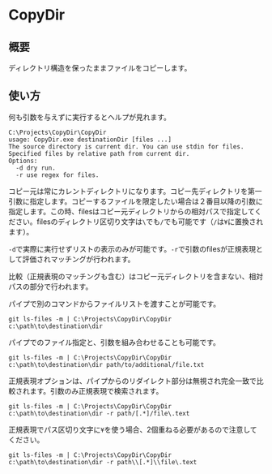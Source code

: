 # CopyDir

## 概要

ディレクトリ構造を保ったままファイルをコピーします。

## 使い方

何も引数を与えずに実行するとヘルプが見れます。
```
C:\Projects\CopyDir\CopyDir
usage: CopyDir.exe destinationDir [files ...]
The source directory is current dir. You can use stdin for files. Specified files by relative path from current dir. 
Options:
  -d dry run.
  -r use regex for files.
```

コピー元は常にカレントディレクトリになります。コピー先ディレクトリを第一引数に指定します。コピーするファイルを限定したい場合は２番目以降の引数に指定します。この時、filesはコピー元ディレクトリからの相対パスで指定してください。filesのディレクトリ区切り文字は`\`でも`/`でも可能です（`/`は`¥`に置換されます）。

`-d`で実際に実行せずリストの表示のみが可能です。`-r`で引数のfilesが正規表現として評価されマッチングが行われます。

比較（正規表現のマッチングも含む）はコピー元ディレクトリを含まない、相対パスの部分で行われます。

パイプで別のコマンドからファイルリストを渡すことが可能です。

```
git ls-files -m | C:\Projects\CopyDir\CopyDir c:\path\to\destination\dir
```

パイプでのファイル指定と、引数を組み合わせることも可能です。

```
git ls-files -m | C:\Projects\CopyDir\CopyDir c:\path\to\destination\dir path/to/additional/file.txt
```

正規表現オプションは、パイプからのリダイレクト部分は無視され完全一致で比較されます。引数のみ正規表現で検索されます。

```
git ls-files -m | C:\Projects\CopyDir\CopyDir c:\path\to\destination\dir -r path/[.*]/file\.text
```

正規表現でパス区切り文字に`¥`を使う場合、2個重ねる必要があるので注意してください。

```
git ls-files -m | C:\Projects\CopyDir\CopyDir c:\path\to\destination\dir -r path\\[.*]\\file\.text
```
